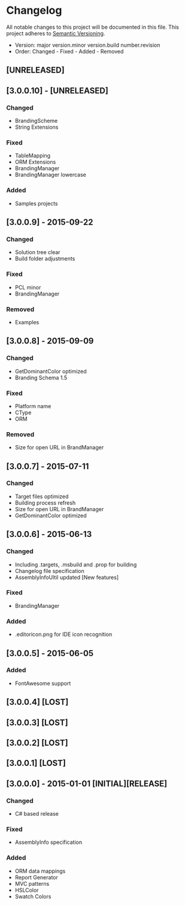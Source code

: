 # Changelog
All notable changes to this project will be documented in this file.
This project adheres to [Semantic Versioning](http://semver.org/).

* Version: major version.minor version.build number.revision
* Order: Changed - Fixed - Added - Removed


## [UNRELEASED]

## [3.0.0.10] - [UNRELEASED]
### Changed
- BrandingScheme
- String Extensions

### Fixed
- TableMapping
- ORM Extensions
- BrandingManager
- BrandingManager lowercase

### Added
- Samples projects

## [3.0.0.9] - 2015-09-22
### Changed
- Solution tree clear
- Build folder adjustments

### Fixed
- PCL minor
- BrandingManager

### Removed
- Examples

## [3.0.0.8] - 2015-09-09
### Changed
- GetDominantColor optimized
- Branding Schema 1.5

### Fixed
- Platform name
- CType
- ORM

### Removed
- Size for open URL in BrandManager

## [3.0.0.7] - 2015-07-11
### Changed
- Target files optimized
- Building process refresh
- Size for open URL in BrandManager
- GetDominantColor optimized

## [3.0.0.6] - 2015-06-13
### Changed
- Including .targets, .msbuild and .prop for building
- Changelog file specification
- AssemblyInfoUltil updated [New features]

### Fixed
- BrandingManager

### Added
- .editoricon.png for IDE icon recognition

## [3.0.0.5] - 2015-06-05
### Added
- FontAwesome support

## [3.0.0.4] [LOST]

## [3.0.0.3] [LOST]

## [3.0.0.2] [LOST]

## [3.0.0.1] [LOST]

## [3.0.0.0] - 2015-01-01 [INITIAL][RELEASE]
### Changed
- C# based release

### Fixed
- AssemblyInfo specification

### Added
- ORM data mappings
- Report Generator
- MVC patterns
- HSLColor
- Swatch Colors
